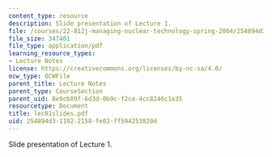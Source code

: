 ```yaml
---
content_type: resource
description: Slide presentation of Lecture 1.
file: /courses/22-812j-managing-nuclear-technology-spring-2004/254894d311922158fe02ff594253820d_lec01slides.pdf
file_size: 347401
file_type: application/pdf
learning_resource_types:
- Lecture Notes
license: https://creativecommons.org/licenses/by-nc-sa/4.0/
ocw_type: OCWFile
parent_title: Lecture Notes
parent_type: CourseSection
parent_uid: 8e9cb89f-6d3d-0b9c-f2ce-4cc8246c1e35
resourcetype: Document
title: lec01slides.pdf
uid: 254894d3-1192-2158-fe02-ff594253820d
---
```

Slide presentation of Lecture 1.